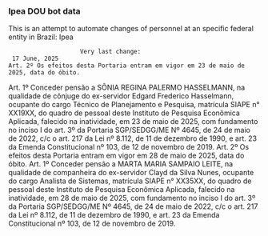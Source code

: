  ### Ipea DOU bot data
 This is an attempt to automate changes of personnel at an specific federal entity in Brazil: Ipea
 
                        Very last change: 
 	 17 June, 2025
	Art. 2º Os efeitos desta Portaria entram em vigor em 23 de maio de 2025, data do óbito.
Art. 1º Conceder pensão a SÔNIA REGINA PALERMO HASSELMANN, na qualidade de cônjuge do ex-servidor Edgard Frederico Hasselmann, ocupante do cargo Técnico de Planejamento e Pesquisa, matrícula SIAPE n° XX19XX, do quadro de pessoal deste Instituto de Pesquisa Econômica Aplicada, falecido na inatividade, em 23 de maio de 2025, com fundamento no inciso I do art. 3º da Portaria SGP/SEDGG/ME Nº 4645, de 24 de maio de 2022, c/c o art. 217 da Lei nº 8.112, de 11 de dezembro de 1990, e art. 23 da Emenda Constitucional nº 103, de 12 de novembro de 2019.
Art. 2º Os efeitos desta Portaria entram em vigor em 28 de maio de 2025, data do óbito.
Art. 1º Conceder pensão a MARTA MARIA SAMPAIO LEITE, na qualidade de companheira do ex-servidor Clayd da Silva Nunes, ocupante do cargo Analista de Sistemas, matrícula SIAPE n° XX35XX, do quadro de pessoal deste Instituto de Pesquisa Econômica Aplicada, falecido na inatividade, em 28 de maio de 2025, com fundamento no inciso I do art. 3º da Portaria SGP/SEDGG/ME Nº 4645, de 24 de maio de 2022, c/c o art. 217 da Lei nº 8.112, de 11 de dezembro de 1990, e art. 23 da Emenda Constitucional nº 103, de 12 de novembro de 2019.
